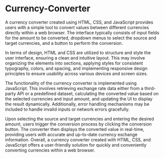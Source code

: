 # Currency-Converter
A currency converter created using HTML, CSS, and JavaScript provides users with a simple tool to convert values between different currencies directly within a web browser. The interface typically consists of input fields for the amount to be converted, dropdown menus to select the source and target currencies, and a button to perform the conversion. 

In terms of design, HTML and CSS are utilized to structure and style the user interface, ensuring a clean and intuitive layout. This may involve organizing the elements into sections, applying styles for consistent typography, colors, and spacing, and implementing responsive design principles to ensure usability across various devices and screen sizes.

The functionality of the currency converter is implemented using JavaScript. This involves retrieving exchange rate data either from a third-party API or a predefined dataset, calculating the converted value based on the selected currencies and input amount, and updating the UI to display the result dynamically. Additionally, error handling mechanisms may be included to handle invalid inputs or network errors gracefully.

Upon selecting the source and target currencies and entering the desired amount, users trigger the conversion process by clicking the conversion button. The converter then displays the converted value in real-time, providing users with accurate and up-to-date currency exchange information. Overall, a currency converter created with HTML, CSS, and JavaScript offers a user-friendly solution for quickly and conveniently converting currencies within a web browser.
